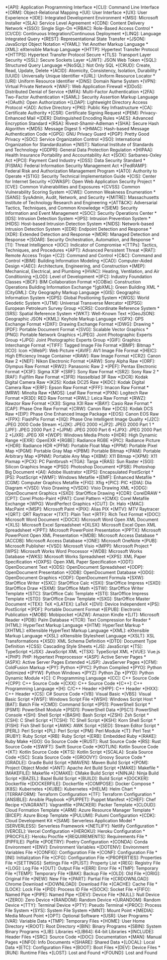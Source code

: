 *[API]: Application Programming Interface
*[CLI]: Command Line Interface
*[ORM]: Object-Relational Mapping
*[UI]: User Interface
*[UX]: User Experience
*[IDE]: Integrated Development Environment
*[MSI]: Microsoft Installer
*[SLA]: Service Level Agreement
*[CDN]: Content Delivery Network
*[SSO]: Single Sign-On
*[RBAC]: Role-Based Access Control
*[CI/CD]: Continuous Integration/Continuous Deployment
*[LINQ]: Language Integrated Query
*[REST]: Representational State Transfer
*[JSON]: JavaScript Object Notation
*[YAML]: Yet Another Markup Language
*[XML]: eXtensible Markup Language
*[HTTP]: Hypertext Transfer Protocol
*[HTTPS]: Hypertext Transfer Protocol Secure
*[TLS]: Transport Layer Security
*[SSL]: Secure Sockets Layer
*[JWT]: JSON Web Token
*[SQL]: Structured Query Language
*[NoSQL]: Not Only SQL
*[CRUD]: Create, Read, Update, Delete
*[ACID]: Atomicity, Consistency, Isolation, Durability
*[UUID]: Universally Unique Identifier
*[URL]: Uniform Resource Locator
*[URI]: Uniform Resource Identifier
*[DNS]: Domain Name System
*[VPN]: Virtual Private Network
*[WAF]: Web Application Firewall
*[DDoS]: Distributed Denial of Service
*[MFA]: Multi-Factor Authentication
*[2FA]: Two-Factor Authentication
*[SAML]: Security Assertion Markup Language
*[OAuth]: Open Authorization
*[LDAP]: Lightweight Directory Access Protocol
*[AD]: Active Directory
*[PKI]: Public Key Infrastructure
*[CA]: Certificate Authority
*[CSR]: Certificate Signing Request
*[PEM]: Privacy-Enhanced Mail
*[DER]: Distinguished Encoding Rules
*[AES]: Advanced Encryption Standard
*[RSA]: Rivest-Shamir-Adleman
*[SHA]: Secure Hash Algorithm
*[MD5]: Message Digest 5
*[HMAC]: Hash-based Message Authentication Code
*[GPG]: GNU Privacy Guard
*[PGP]: Pretty Good Privacy
*[SOC]: Service Organization Control
*[ISO]: International Organization for Standardization
*[NIST]: National Institute of Standards and Technology
*[GDPR]: General Data Protection Regulation
*[HIPAA]: Health Insurance Portability and Accountability Act
*[SOX]: Sarbanes-Oxley Act
*[PCI]: Payment Card Industry
*[DSS]: Data Security Standard
*[FISMA]: Federal Information Security Management Act
*[FedRAMP]: Federal Risk and Authorization Management Program
*[ATO]: Authority to Operate
*[STIG]: Security Technical Implementation Guide
*[CIS]: Center for Internet Security
*[OWASP]: Open Web Application Security Project
*[CVE]: Common Vulnerabilities and Exposures
*[CVSS]: Common Vulnerability Scoring System
*[CWE]: Common Weakness Enumeration
*[SANS]: SysAdmin, Audit, Network, and Security
*[MITRE]: Massachusetts Institute of Technology Research and Engineering
*[ATT&CK]: Adversarial Tactics, Techniques, and Common Knowledge
*[SIEM]: Security Information and Event Management
*[SOC]: Security Operations Center
*[IDS]: Intrusion Detection System
*[IPS]: Intrusion Prevention System
*[HIDS]: Host-based Intrusion Detection System
*[NIDS]: Network-based Intrusion Detection System
*[EDR]: Endpoint Detection and Response
*[XDR]: Extended Detection and Response
*[MDR]: Managed Detection and Response
*[SOAR]: Security Orchestration, Automation, and Response
*[TI]: Threat Intelligence
*[IOC]: Indicator of Compromise
*[TTPs]: Tactics, Techniques, and Procedures
*[APT]: Advanced Persistent Threat
*[RAT]: Remote Access Trojan
*[C2]: Command and Control
*[C&C]: Command and Control
*[BIM]: Building Information Modeling
*[CAD]: Computer-Aided Design
*[AEC]: Architecture, Engineering, and Construction
*[MEP]: Mechanical, Electrical, and Plumbing
*[HVAC]: Heating, Ventilation, and Air Conditioning
*[LOD]: Level of Development
*[IFC]: Industry Foundation Classes
*[BCF]: BIM Collaboration Format
*[COBie]: Construction Operations Building Information Exchange
*[gbXML]: Green Building XML
*[CityGML]: City Geography Markup Language
*[GIS]: Geographic Information System
*[GPS]: Global Positioning System
*[WGS]: World Geodetic System
*[UTM]: Universal Transverse Mercator
*[EPSG]: European Petroleum Survey Group
*[CRS]: Coordinate Reference System
*[SRS]: Spatial Reference System
*[WKT]: Well-Known Text
*[GeoJSON]: Geographic JSON
*[KML]: Keyhole Markup Language
*[GPX]: GPS Exchange Format
*[DXF]: Drawing Exchange Format
*[DWG]: Drawing
*[PDF]: Portable Document Format
*[SVG]: Scalable Vector Graphics
*[PNG]: Portable Network Graphics
*[JPEG]: Joint Photographic Experts Group
*[JPG]: Joint Photographic Experts Group
*[GIF]: Graphics Interchange Format
*[TIFF]: Tagged Image File Format
*[BMP]: Bitmap
*[ICO]: Icon
*[WebP]: Web Picture
*[AVIF]: AV1 Image File Format
*[HEIC]: High Efficiency Image Container
*[RAW]: Raw Image Format
*[CR2]: Canon Raw 2
*[NEF]: Nikon Electronic Format
*[ARW]: Sony Alpha Raw
*[ORF]: Olympus Raw Format
*[RW2]: Panasonic Raw 2
*[PEF]: Pentax Electronic Format
*[X3F]: Sigma X3F
*[SRF]: Sony Raw Format
*[SR2]: Sony Raw 2
*[RAF]: Fujifilm Raw Format
*[3FR]: Hasselblad 3F Raw
*[DCR]: Kodak Digital Camera Raw
*[K25]: Kodak DC25 Raw
*[KDC]: Kodak Digital Camera Raw
*[ERF]: Epson Raw Format
*[FFF]: Imacon Raw Format
*[MRW]: Minolta Raw
*[MOS]: Leaf Raw Format
*[PXN]: Logitech Raw Format
*[R3D]: RED Raw Format
*[RWL]: Leica Raw Format
*[RWZ]: Rawzor Raw Format
*[X3I]: Sigma X3I Raw
*[BAY]: Casio Raw Format
*[CAP]: Phase One Raw Format
*[CRW]: Canon Raw
*[DCS]: Kodak DCS Raw
*[EIP]: Phase One Enhanced Image Package
*[EOS]: Canon EOS Raw
*[FPX]: FlashPix Format
*[IIQ]: Phase One Intelligent Image Quality
*[J2C]: JPEG 2000 Code Stream
*[J2K]: JPEG 2000
*[JP2]: JPEG 2000 Part 1
*[JPF]: JPEG 2000 Part 2
*[JPM]: JPEG 2000 Part 6
*[JPX]: JPEG 2000 Part 2
*[JXR]: JPEG XR
*[WDP]: Windows Media Photo
*[HDR]: High Dynamic Range
*[EXR]: OpenEXR
*[RGBE]: Radiance RGBE
*[PIC]: Radiance Picture
*[HDR]: Radiance HDR
*[PFM]: Portable Float Map
*[PPM]: Portable Pixel Map
*[PGM]: Portable Gray Map
*[PBM]: Portable Bitmap
*[PAM]: Portable Arbitrary Map
*[PNM]: Portable Any Map
*[XBM]: X11 Bitmap
*[XPM]: X11 Pixmap
*[PCX]: PC Paintbrush
*[TGA]: Targa
*[RAS]: Sun Raster
*[SGI]: Silicon Graphics Image
*[PSD]: Photoshop Document
*[PSB]: Photoshop Big Document
*[AI]: Adobe Illustrator
*[EPS]: Encapsulated PostScript
*[PS]: PostScript
*[WMF]: Windows Metafile
*[EMF]: Enhanced Metafile
*[CGM]: Computer Graphics Metafile
*[FIG]: Xfig
*[PIC]: PIC
*[DIA]: Dia Diagram
*[VSD]: Visio Drawing
*[VSDX]: Visio Drawing XML
*[ODG]: OpenDocument Graphics
*[SXD]: StarOffice Drawing
*[CDR]: CorelDRAW
*[CPT]: Corel Photo-Paint
*[PAT]: Corel Pattern
*[CMX]: Corel Metafile Exchange
*[WPG]: WordPerfect Graphics
*[CUT]: Dr. Halo
*[MAC]: MacPaint
*[MSP]: Microsoft Paint
*[PIX]: Alias PIX
*[MTV]: MTV Raytracer
*[QRT]: QRT Raytracer
*[TXT]: Plain Text
*[RTF]: Rich Text Format
*[DOC]: Microsoft Word Document
*[DOCX]: Microsoft Word Open XML Document
*[XLS]: Microsoft Excel Spreadsheet
*[XLSX]: Microsoft Excel Open XML Spreadsheet
*[PPT]: Microsoft PowerPoint Presentation
*[PPTX]: Microsoft PowerPoint Open XML Presentation
*[MDB]: Microsoft Access Database
*[ACCDB]: Microsoft Access Database
*[ONE]: Microsoft OneNote
*[PUB]: Microsoft Publisher
*[VSD]: Microsoft Visio
*[MPP]: Microsoft Project
*[WPS]: Microsoft Works Word Processor
*[WDB]: Microsoft Works Database
*[WKS]: Microsoft Works Spreadsheet
*[XPS]: XML Paper Specification
*[OXPS]: Open XML Paper Specification
*[ODT]: OpenDocument Text
*[ODS]: OpenDocument Spreadsheet
*[ODP]: OpenDocument Presentation
*[ODB]: OpenDocument Database
*[ODG]: OpenDocument Graphics
*[ODF]: OpenDocument Formula
*[SXW]: StarOffice Writer
*[SXC]: StarOffice Calc
*[SXI]: StarOffice Impress
*[SXD]: StarOffice Draw
*[SXM]: StarOffice Math
*[STW]: StarOffice Writer Template
*[STC]: StarOffice Calc Template
*[STI]: StarOffice Impress Template
*[STD]: StarOffice Draw Template
*[SXG]: StarOffice Master Document
*[TEX]: TeX
*[LATEX]: LaTeX
*[DVI]: Device Independent
*[PS]: PostScript
*[PDF]: Portable Document Format
*[EPUB]: Electronic Publication
*[MOBI]: Mobipocket
*[AZW]: Amazon Kindle
*[LIT]: Microsoft Reader
*[PDB]: Palm Database
*[TCR]: Text Compression for Reader
*[HTML]: HyperText Markup Language
*[HTM]: HyperText Markup
*[XHTML]: eXtensible HyperText Markup Language
*[XML]: eXtensible Markup Language
*[XSL]: eXtensible Stylesheet Language
*[XSLT]: XSL Transformations
*[XSD]: XML Schema Definition
*[DTD]: Document Type Definition
*[CSS]: Cascading Style Sheets
*[JS]: JavaScript
*[TS]: TypeScript
*[JSX]: JavaScript XML
*[TSX]: TypeScript XML
*[VUE]: Vue.js
*[PHP]: PHP: Hypertext Preprocessor
*[ASP]: Active Server Pages
*[ASPX]: Active Server Pages Extended
*[JSP]: JavaServer Pages
*[CFM]: ColdFusion Markup
*[PY]: Python
*[PYC]: Python Compiled
*[PYO]: Python Optimized
*[PYW]: Python Windows
*[PYZ]: Python Zip
*[PYD]: Python Dynamic Module
*[C]: C Programming Language
*[CC]: C++ Source Code
*[CPP]: C++ Source Code
*[CXX]: C++ Source Code
*[C++]: C++ Programming Language
*[H]: C/C++ Header
*[HPP]: C++ Header
*[HXX]: C++ Header
*[CS]: C# Source Code
*[VB]: Visual Basic
*[VBS]: Visual Basic Script
*[WSF]: Windows Script File
*[WSH]: Windows Script Host
*[BAT]: Batch File
*[CMD]: Command Script
*[PS1]: PowerShell Script
*[PSM1]: PowerShell Module
*[PSD1]: PowerShell Data
*[PSC1]: PowerShell Console
*[SH]: Shell Script
*[BASH]: Bash Script
*[ZSH]: Zsh Script
*[CSH]: C Shell Script
*[TCSH]: TC Shell Script
*[KSH]: Korn Shell Script
*[FISH]: Fish Shell Script
*[AWK]: AWK Script
*[SED]: Stream Editor Script
*[PERL]: Perl Script
*[PL]: Perl Script
*[PM]: Perl Module
*[T]: Perl Test
*[RUBY]: Ruby Script
*[RB]: Ruby Script
*[ERB]: Embedded Ruby
*[RAKE]: Ruby Make
*[GO]: Go Source Code
*[RUST]: Rust Source Code
*[RS]: Rust Source Code
*[SWIFT]: Swift Source Code
*[KOTLIN]: Kotlin Source Code
*[KT]: Kotlin Source Code
*[KTS]: Kotlin Script
*[SCALA]: Scala Source Code
*[SC]: Scala Source Code
*[GROOVY]: Groovy Source Code
*[GRADLE]: Gradle Build Script
*[MAVEN]: Maven Build Script
*[POM]: Project Object Model
*[ANT]: Apache Ant Build Script
*[MAKE]: Makefile
*[MAKEFILE]: Makefile
*[CMAKE]: CMake Build Script
*[NINJA]: Ninja Build Script
*[BAZEL]: Bazel Build Script
*[BUILD]: Build Script
*[DOCKER]: Dockerfile
*[DOCKERFILE]: Dockerfile
*[COMPOSE]: Docker Compose
*[K8S]: Kubernetes
*[KUBE]: Kubernetes
*[HELM]: Helm Chart
*[TERRAFORM]: Terraform Configuration
*[TF]: Terraform Configuration
*[ANSIBLE]: Ansible Playbook
*[PUPPET]: Puppet Manifest
*[CHEF]: Chef Recipe
*[VAGRANT]: Vagrantfile
*[PACKER]: Packer Template
*[CLOUD]: Cloud Formation Template
*[ARM]: Azure Resource Manager Template
*[BICEP]: Azure Bicep Template
*[PULUMI]: Pulumi Configuration
*[CDK]: Cloud Development Kit
*[SAM]: Serverless Application Model
*[SERVERLESS]: Serverless Framework
*[NETLIFY]: Netlify Configuration
*[VERCEL]: Vercel Configuration
*[HEROKU]: Heroku Configuration
*[PROCFILE]: Heroku Procfile
*[REQUIREMENTS]: Requirements File
*[PIPFILE]: Pipfile
*[POETRY]: Poetry Configuration
*[CONDA]: Conda Environment
*[ENV]: Environment Variables
*[DOTENV]: Environment Variables File
*[CONFIG]: Configuration File
*[CONF]: Configuration File
*[INI]: Initialization File
*[CFG]: Configuration File
*[PROPERTIES]: Properties File
*[SETTINGS]: Settings File
*[PLIST]: Property List
*[REG]: Registry File
*[LOG]: Log File
*[OUT]: Output File
*[ERR]: Error File
*[TMP]: Temporary File
*[TEMP]: Temporary File
*[BAK]: Backup File
*[OLD]: Old File
*[ORIG]: Original File
*[NEW]: New File
*[PART]: Partial File
*[CRDOWNLOAD]: Chrome Download
*[DOWNLOAD]: Download File
*[CACHE]: Cache File
*[LOCK]: Lock File
*[PID]: Process ID File
*[SOCK]: Socket File
*[FIFO]: Named Pipe
*[PIPE]: Named Pipe
*[DEV]: Device File
*[NULL]: Null Device
*[ZERO]: Zero Device
*[RANDOM]: Random Device
*[URANDOM]: Random Device
*[TTY]: Terminal Device
*[PTY]: Pseudo Terminal
*[PROC]: Process File System
*[SYS]: System File System
*[MNT]: Mount Point
*[MEDIA]: Media Mount Point
*[OPT]: Optional Software
*[USR]: User Programs
*[VAR]: Variable Data
*[TMP]: Temporary Files
*[HOME]: User Home Directory
*[ROOT]: Root Directory
*[BIN]: Binary Programs
*[SBIN]: System Binary Programs
*[LIB]: Libraries
*[LIB64]: 64-bit Libraries
*[INCLUDE]: Header Files
*[SRC]: Source Code
*[DOC]: Documentation
*[MAN]: Manual Pages
*[INFO]: Info Documents
*[SHARE]: Shared Data
*[LOCAL]: Local Data
*[ETC]: Configuration Files
*[BOOT]: Boot Files
*[DEV]: Device Files
*[RUN]: Runtime Files
*[LOST]: Lost and Found
*[FOUND]: Lost and Found